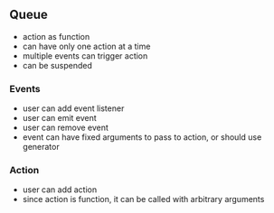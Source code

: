 ## Queue

- action as function
- can have only one action at a time
- multiple events can trigger action
- can be suspended

### Events

- user can add event listener
- user can emit event
- user can remove event
- event can have fixed arguments to pass to action, or should use generator

### Action

- user can add action
- since action is function, it can be called with arbitrary arguments

